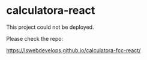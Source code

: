 # calculatora-react


This project could not be deployed. 

Please check the repo: 

https://lswebdevelops.github.io/calculatora-fcc-react/

